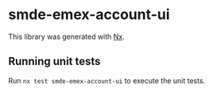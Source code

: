 # smde-emex-account-ui

This library was generated with [Nx](https://nx.dev).

## Running unit tests

Run `nx test smde-emex-account-ui` to execute the unit tests.
